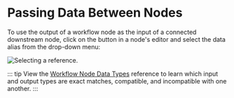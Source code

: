 # Passing Data Between Nodes

To use the output of a workflow node as the input of a connected downstream node, click on the <code><Icon icon="fas fa-link" /></code> button in a node's editor and select the data alias from the drop-down menu:

<img alt="Selecting a reference." src="/_images/workflows_reference.png" center>

::: tip
View the [Workflow Node Data Types](/reference/workflow_data_types.md) reference to learn which input and output types are exact matches, compatible, and incompatible with one another.
:::
